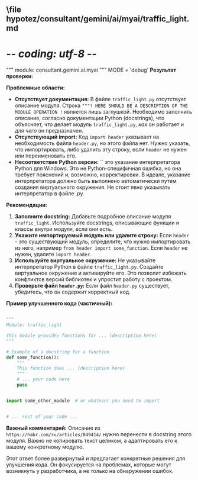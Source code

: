 ## \file hypotez/consultant/gemini/ai/myai/traffic_light.md
# -*- coding: utf-8 -*-

""" module: consultant.gemini.ai.myai """
MODE = 'debug'
**Результат проверки:**

**Проблемные области:**

* **Отсутствует документация:** В файле `traffic_light.py` отсутствует описание модуля.  Строка `"""! HERE SHOULD BE A DESCRIPTION OF THE MODULE OPERATION !`  является лишь заглушкой. Необходимо заполнить описание, согласно документации Python (docstrings), что объясняет, *что* делает модуль `traffic_light.py`, *как* он работает и *для чего* он предназначен.
* **Отсутствующий import:** Код `import header` указывает на необходимость файла `header.py`, но этого файла нет. Нужно указать, что импортировать, либо удалить эту строку, если `header` не нужен или переименовать его.
* **Несоответствие Python версии:**  `` это  указание интерпретатора Python для Windows. Это не Python-специфичная ошибка, но она требует пояснений и, возможно, корректировки. В идеале, указание интерпретатора должно быть выполнено автоматически путем создания виртуального окружения. Не стоит явно указывать интерпретатор в файле .py.


**Рекомендации:**

1. **Заполните docstring:** Добавьте подробное описание модуля `traffic_light`. Используйте docstrings, описывающие  функции и классы внутри модуля, если они есть.
2. **Укажите импортируемый модуль или удалите строку:** Если `header` - это существующий модуль, определите, что нужно импортировать из него, например `from header import some_function`.  Если `header` не нужен, удалите `import header`.
3. **Используйте виртуальное окружение:**  Не указывайте интерпретатор Python в файле `traffic_light.py`. Создайте виртуальное окружение и активируйте его. Это позволит избежать конфликтов версий библиотек и упростит работу с проектом.
4. **Проверьте файл `header.py`:**  Если файл `header.py` существует, убедитесь, что он содержит корректный код.

**Пример улучшенного кода (частичный):**

```python

"""
Module: traffic_light

This module provides functions for ... (description here)
"""

# Example of a docstring for a function
def some_function():
    """
    This function does ... (description here)
    """
    # ... your code here
    pass


import some_other_module  # or whatever you need to import


# ... rest of your code ...
```

**Важный комментарий:** Описание из `https://habr.com/ru/articles/849414/` нужно перенести в docstring этого модуля.  Важно не копировать текст целиком, а адаптировать его к вашему конкретному модулю.


Этот ответ более развернутый и предлагает конкретные решения для улучшения кода. Он фокусируется на проблемах, которые могут возникнуть у разработчика,  а не только на обнаружении ошибок.
